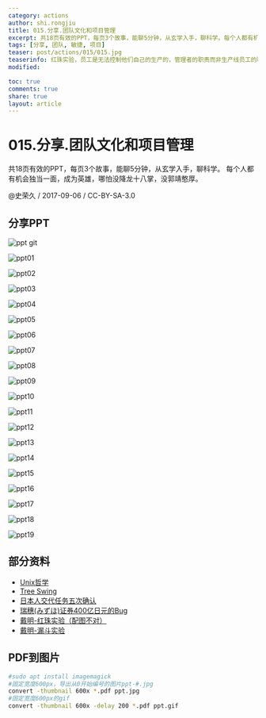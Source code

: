 ```yaml
---
category: actions
author: shi.rongjiu
title: 015.分享.团队文化和项目管理
excerpt: 共18页有效的PPT，每页3个故事，能聊5分钟，从玄学入手，聊科学。每个人都有机会独当一面，成为英雄，哪怕没降龙十八掌，没郭靖憨厚。
tags: [分享, 团队, 敏捷, 项目]
teaser: post/actions/015/015.jpg
teaserinfo: 红珠实验，员工是无法控制他们自己的生产的，管理者的职责而非生产线员工的职责。
modified: 

toc: true
comments: true
share: true
layout: article
---
```


# 015.分享.团队文化和项目管理

共18页有效的PPT，每页3个故事，能聊5分钟，从玄学入手，聊科学。
每个人都有机会独当一面，成为英雄，哪怕没降龙十八掌，没郭靖憨厚。

@史荣久 / 2017-09-06 / CC-BY-SA-3.0  

## 分享PPT
![ppt git](/images/post/actions/015/ppt.gif)  

![ppt01](/images/post/actions/015/ppt-0.jpg)  

![ppt02](/images/post/actions/015/ppt-1.jpg)  

![ppt03](/images/post/actions/015/ppt-2.jpg)  

![ppt04](/images/post/actions/015/ppt-3.jpg)  

![ppt05](/images/post/actions/015/ppt-4.jpg)  

![ppt06](/images/post/actions/015/ppt-5.jpg)  

![ppt07](/images/post/actions/015/ppt-6.jpg)  

![ppt08](/images/post/actions/015/ppt-7.jpg)  

![ppt09](/images/post/actions/015/ppt-8.jpg)  

![ppt10](/images/post/actions/015/ppt-9.jpg)  

![ppt11](/images/post/actions/015/ppt-10.jpg)  

![ppt12](/images/post/actions/015/ppt-11.jpg)  

![ppt13](/images/post/actions/015/ppt-12.jpg)  

![ppt14](/images/post/actions/015/ppt-13.jpg)  

![ppt15](/images/post/actions/015/ppt-14.jpg)  

![ppt16](/images/post/actions/015/ppt-15.jpg)  

![ppt17](/images/post/actions/015/ppt-16.jpg)  

![ppt18](/images/post/actions/015/ppt-17.jpg)  

![ppt19](/images/post/actions/015/ppt-18.jpg)  

## 部分资料

  * [Unix哲学](http://www.linuxsong.org/2010/09/unix-philosophy/)
  * [Tree Swing](http://www.businessballs.com/treeswing.htm)
  * [日本人交代任务五次确认](http://www.jianshu.com/p/e5a42b7f2ad3)
  * [瑞穗(みずほ)证券400亿日元的Bug](http://kb.cnblogs.com/page/541805/)
  * [戴明-红珠实验（配图不对）](http://baike.baidu.com/item/%E7%BA%A2%E7%8F%A0%E5%AE%9E%E9%AA%8C)
  * [戴明-漏斗实验](http://baike.baidu.com/item/%E6%BC%8F%E6%96%97%E5%AE%9E%E9%AA%8C)

## PDF到图片

``` bash
#sudo apt install imagemagick
#固定宽度600px，导出从0开始编号的图片ppt-#.jpg
convert -thumbnail 600x *.pdf ppt.jpg
#固定宽度600px的gif
convert -thumbnail 600x -delay 200 *.pdf ppt.gif
```

